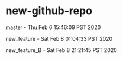 # new-github-repo
master - Thu Feb 6 15:46:09 PST 2020

new_feature - Sat Feb  8 01:04:33 PST 2020


new_feature_B - Sat Feb  8 21:21:45 PST 2020
